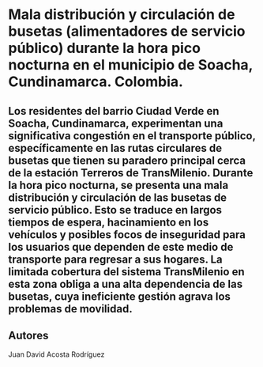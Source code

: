 # Mala distribución y circulación de busetas (alimentadores de servicio público) durante la hora pico nocturna en el municipio de Soacha, Cundinamarca. Colombia.

## Los residentes del barrio Ciudad Verde en Soacha, Cundinamarca, experimentan una significativa congestión en el transporte público, específicamente en las rutas circulares de busetas que tienen su paradero principal cerca de la estación Terreros de TransMilenio. Durante la hora pico nocturna, se presenta una mala distribución y circulación de las busetas de servicio público. Esto se traduce en largos tiempos de espera, hacinamiento en los vehículos y posibles focos de inseguridad para los usuarios que dependen de este medio de transporte para regresar a sus hogares. La limitada cobertura del sistema TransMilenio en esta zona obliga a una alta dependencia de las busetas, cuya ineficiente gestión agrava los problemas de movilidad.

## Autores
Juan David Acosta Rodríguez
